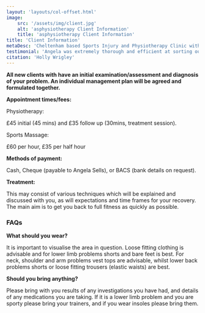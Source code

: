 ```yaml
---
layout: 'layouts/col-offset.html'
image:
    src: '/assets/img/client.jpg'
    alt: 'asphysiotherapy Client Information'
    title: 'asphysiotherapy Client Information'
title: 'Client Information'
metaDesc: 'Cheltenham based Sports Injury and Physiotherapy Clinic with a fully equipped rehabilitation gym.'
testimonial: 'Angela was extremely thorough and efficient at sorting out an on-going problem with my back and foot that I had put up with for a long time.'
citation: 'Holly Wrigley'
---
```

**All new clients with have an initial examination/assessment and diagnosis of your problem.  An individual management plan will be agreed and formulated together.**

**Appointment times/fees:**

Physiotherapy:

£45 initial (45 mins) and £35 follow up (30mins, treatment session).

Sports Massage:

£60 per hour, £35 per half hour

**Methods of payment:**

Cash, Cheque (payable to Angela Sells), or BACS (bank details on request).

**Treatment:**

This may consist of various techniques which will be explained and discussed with you, as will
​expectations and time frames for your recovery. The main aim is to get you back to full fitness
​as quickly as possible.

### FAQs
**What should you wear?**

It is important to visualise the area in question. Loose fitting clothing is advisable and for lower limb problems shorts and bare feet is best. For neck, shoulder and arm problems vest tops are advisable, whilst lower back problems shorts or loose fitting trousers (elastic waists) are best.

**Should you bring anything?**

Please bring with you results of any investigations you have had, and details of any medications you are taking.
If it is a lower limb problem and you are sporty please bring your trainers, and if you wear insoles please bring them.
